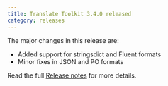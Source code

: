 ```yaml
---
title: Translate Toolkit 3.4.0 released
category: releases
---
```


The major changes in this release are:

- Added support for stringsdict and Fluent formats
- Minor fixes in JSON and PO formats

Read the full [Release notes](http://docs.translatehouse.org/projects/translate-toolkit/en/latest/releases/3.4.0.html) for more details.
